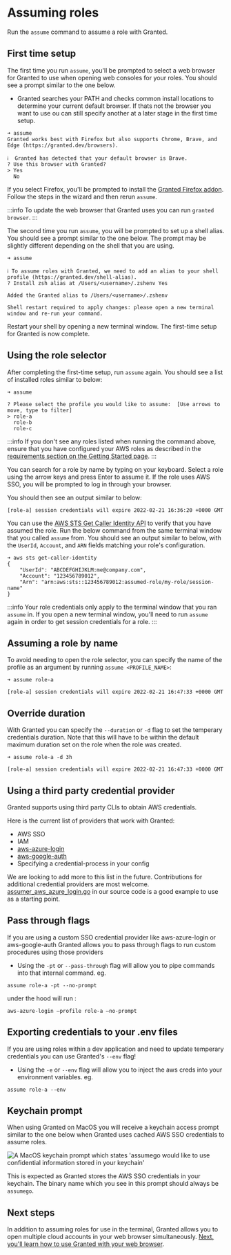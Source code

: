 # Assuming roles

Run the `assume` command to assume a role with Granted.

## First time setup

The first time you run `assume`, you'll be prompted to select a web browser for Granted to use when opening web consoles for your roles. You should see a prompt similar to the one below.
- Granted searches your PATH and checks common install locations to determine your current default browser. If thats not the browser you want to use ou can still specify another at a later stage in the first time setup.
```
➜ assume
Granted works best with Firefox but also supports Chrome, Brave, and Edge (https://granted.dev/browsers).

ℹ️  Granted has detected that your default browser is Brave.
? Use this browser with Granted?
> Yes
  No
```

If you select Firefox, you'll be prompted to install the [Granted Firefox addon](https://addons.mozilla.org/en-GB/firefox/addon/granted/). Follow the steps in the wizard and then rerun `assume`.

:::info
To update the web browser that Granted uses you can run `granted browser`.
:::

The second time you run `assume`, you will be prompted to set up a shell alias. You should see a prompt similar to the one below. The prompt may be slightly different depending on the shell that you are using.

```
➜ assume

ℹ️ To assume roles with Granted, we need to add an alias to your shell profile (https://granted.dev/shell-alias).
? Install zsh alias at /Users/<username>/.zshenv Yes

Added the Granted alias to /Users/<username>/.zshenv

Shell restart required to apply changes: please open a new terminal window and re-run your command.
```

Restart your shell by opening a new terminal window. The first-time setup for Granted is now complete.

## Using the role selector

After completing the first-time setup, run `assume` again. You should see a list of installed roles similar to below:

```
➜ assume

? Please select the profile you would like to assume:  [Use arrows to move, type to filter]
> role-a
  role-b
  role-c
```

:::info
If you don't see any roles listed when running the command above, ensure that you have configured your AWS roles as described in the [requirements section on the Getting Started page](/granted/getting-started#requirements).
:::

You can search for a role by name by typing on your keyboard. Select a role using the arrow keys and press Enter to assume it. If the role uses AWS SSO, you will be prompted to log in through your browser.

You should then see an output similar to below:

```
[role-a] session credentials will expire 2022-02-21 16:36:20 +0000 GMT
```

You can use the [AWS STS Get Caller Identity API](https://docs.aws.amazon.com/cli/latest/reference/sts/get-caller-identity.html) to verify that you have assumed the role. Run the below command from the same terminal window that you called `assume` from. You should see an output similar to below, with the `UserId`, `Account`, and `ARN` fields matching your role's configuration.

```
➜ aws sts get-caller-identity
{
    "UserId": "ABCDEFGHIJKLM:me@company.com",
    "Account": "123456789012",
    "Arn": "arn:aws:sts::123456789012:assumed-role/my-role/session-name"
}
```

:::info
Your role credentials only apply to the terminal window that you ran `assume` in. If you open a new terminal window, you'll need to run `assume` again in order to get session credentials for a role.
:::

## Assuming a role by name

To avoid needing to open the role selector, you can specify the name of the profile as an argument by running `assume <PROFILE_NAME>`:

```
➜ assume role-a

[role-a] session credentials will expire 2022-02-21 16:47:33 +0000 GMT
```

## Override duration

With Granted you can specify the `--duration` or `-d` flag to set the temperary credentials duration. Note that this will have to be within the default maximum duration set on the role when the role was created.


```
➜ assume role-a -d 3h

[role-a] session credentials will expire 2022-02-21 16:47:33 +0000 GMT
```


## Using a third party credential provider
Granted supports using third party CLIs to obtain AWS credentials.

Here is the current list of providers that work with Granted:
- AWS SSO
- IAM
- [aws-azure-login](https://github.com/sportradar/aws-azure-login)
- [aws-google-auth](https://github.com/cevoaustralia/aws-google-auth)
- Specifying a credential-process in your config

We are looking to add more to this list in the future. Contributions for additional credential providers are most welcome. [assumer_aws_azure_login.go](https://github.com/common-fate/granted/blob/eb7221d4e69472bf1c8a7171d930ff0cab37290d/pkg/cfaws/assumer_aws_azure_login.go) in our source code is a good example to use as a starting point.


## Pass through flags
If you are using a custom SSO credential provider like aws-azure-login or aws-google-auth Granted allows you to pass through flags to run custom procedures using those providers
- Using the `-pt` or `--pass-through` flag will allow you to pipe commands into that internal command. 
eg.
```
assume role-a -pt --no-prompt
```
under the hood will run :
```
aws-azure-login —profile role-a —no-prompt
```

## Exporting credentials to your .env files
If you are using roles within a dev application and need to update temperary credentials you can use Granted's `--env` flag!
- Using the `-e` or `--env` flag will allow you to inject the aws creds into your environment variables. 
eg.
```
assume role-a --env
```




## Keychain prompt

When using Granted on MacOS you will receive a keychain access prompt similar to the one below when Granted uses cached AWS SSO credentials to assume roles.

![A MacOS keychain prompt which states 'assumego would like to use confidential information stored in your keychain'](/img/keychain-prompt.png)

This is expected as Granted stores the AWS SSO credentials in your keychain. The binary name which you see in this prompt should always be `assumego`.



## Next steps

In addition to assuming roles for use in the terminal, Granted allows you to open multiple cloud accounts in your web browser simultaneously. [Next, you'll learn how to use Granted with your web browser](/granted/usage/console).
